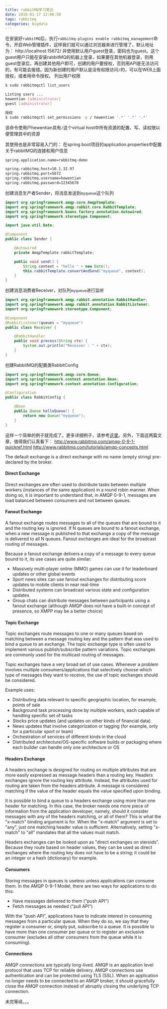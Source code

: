 ```yaml
---
title: rabbitMQ学习笔记
date: 2018-01-17 12:06:58
tags: rabbitmq
categories: bigdata
---
```

在安装好`rabbitMQ`后，执行`rabbitmq-plugins enable rabbitmq_management`命令，开启Web管理插件，这样我们就可以通过浏览器来进行管理了。默认地址为：
http://localhost:15672/
并使用默认用户guest登录，密码也为guest。这个guest用户只能在安装rabbitMQ的机器上登录，如果要在其他机器登录，则用guest登录后，再创建其他用户即可，创建的用户要授权，否则用API是无法访问的，有可能会报错。因为新创建的用户默认是没有权限访问`/`的，可以在WEB上面授权，或者用命令授权。
列出用户权限
``` bash
$ sudo rabbitmqctl list_users

Listing users ...
hewentian [administrator]
guest [administrator]

授权
$ sudo rabbitmqctl set_permissions -p / hewentian '.*' '.*' '.*'
```
该命令使用户hewentian具有`/`这个virtual host中所有资源的配置、写、读权限以便管理其中的资源

其使用也是非常容易入门的：
在spring boot项目的application.properties中配置关于rabbitMQ的连接和用户信息
``` xml
spring.application.name=rabbitmq-demo

spring.rabbitmq.host=10.1.32.97
spring.rabbitmq.port=5672
spring.rabbitmq.username=hewentian
spring.rabbitmq.password=12345678

```
创建消息生产者Sender，将消息发送到`myqueue`这个队列
``` java
import org.springframework.amqp.core.AmqpTemplate;
import org.springframework.amqp.rabbit.core.RabbitTemplate;
import org.springframework.beans.factory.annotation.Autowired;
import org.springframework.stereotype.Component;

import java.util.Date;

@Component
public class Sender {

	@Autowired
	private AmqpTemplate rabbitTemplate;

	public void send() {
		String context = "hello " + new Date();
		this.rabbitTemplate.convertAndSend("myqueue", context);
	}
}
```
创建消息消费者Receiver，对队列`myqueue`进行监听
``` java
import org.springframework.amqp.rabbit.annotation.RabbitHandler;
import org.springframework.amqp.rabbit.annotation.RabbitListener;
import org.springframework.stereotype.Component;

@Component
@RabbitListener(queues = "myqueue")
public class Receiver {

	@RabbitHandler
	public void process(String ctx) {
		System.out.println("Receiver : " + ctx);
	}
}
```
创建RabbitMQ的配置类RabbitConfig
``` java
import org.springframework.amqp.core.Queue;
import org.springframework.context.annotation.Bean;
import org.springframework.context.annotation.Configuration;

@Configuration
public class RabbitConfig {

	@Bean
	public Queue helloQueue() {
		return new Queue("myqueue");
	}
}
```

这样一个简单的例子就完成了。更多详细例子，请参考[这里](https://github.com/hewentian/mq-demo)。另外，下面这两篇文章，值得我们认真看下：
http://www.rabbitmq.com/amqp-0-9-1-quickref.html
http://www.rabbitmq.com/tutorials/amqp-concepts.html

The default exchange is a direct exchange with no name (empty string) pre-declared by the broker.

#### Direct Exchange
Direct exchanges are often used to distribute tasks between multiple workers (instances of the same application) in a round robin manner. When doing so, it is important to understand that, in AMQP 0-9-1, messages are load balanced between consumers and not between queues.

#### Fanout Exchange
A fanout exchange routes messages to all of the queues that are bound to it and the routing key is ignored. If N queues are bound to a fanout exchange, when a new message is published to that exchange a copy of the message is delivered to all N queues. Fanout exchanges are ideal for the broadcast routing of messages.

Because a fanout exchange delivers a copy of a message to every queue bound to it, its use cases are quite similar:

* Massively multi-player online (MMO) games can use it for leaderboard updates or other global events
* Sport news sites can use fanout exchanges for distributing score updates to mobile clients in near real-time
* Distributed systems can broadcast various state and configuration updates
* Group chats can distribute messages between participants using a fanout exchange (although AMQP does not have a built-in concept of presence, so XMPP may be a better choice)

#### Topic Exchange
Topic exchanges route messages to one or many queues based on matching between a message routing key and the pattern that was used to bind a queue to an exchange. The topic exchange type is often used to implement various publish/subscribe pattern variations. Topic exchanges are commonly used for the multicast routing of messages.

Topic exchanges have a very broad set of use cases. Whenever a problem involves multiple consumers/applications that selectively choose which type of messages they want to receive, the use of topic exchanges should be considered.

Example uses:

* Distributing data relevant to specific geographic location, for example, points of sale
* Background task processing done by multiple workers, each capable of handling specific set of tasks
* Stocks price updates (and updates on other kinds of financial data)
* News updates that involve categorization or tagging (for example, only for a particular sport or team)
* Orchestration of services of different kinds in the cloud
* Distributed architecture/OS-specific software builds or packaging where each builder can handle only one architecture or OS

#### Headers Exchange
A headers exchange is designed for routing on multiple attributes that are more easily expressed as message headers than a routing key. Headers exchanges ignore the routing key attribute. Instead, the attributes used for routing are taken from the headers attribute. A message is considered matching if the value of the header equals the value specified upon binding.

It is possible to bind a queue to a headers exchange using more than one header for matching. In this case, the broker needs one more piece of information from the application developer, namely, should it consider messages with any of the headers matching, or all of them? This is what the "x-match" binding argument is for. When the "x-match" argument is set to "any", just one matching header value is sufficient. Alternatively, setting "x-match" to "all" mandates that all the values must match.

Headers exchanges can be looked upon as "direct exchanges on steroids". Because they route based on header values, they can be used as direct exchanges where the routing key does not have to be a string; it could be an integer or a hash (dictionary) for example.

#### Consumers
Storing messages in queues is useless unless applications can consume them. In the AMQP 0-9-1 Model, there are two ways for applications to do this:

* Have messages delivered to them ("push API")
* Fetch messages as needed ("pull API")

With the "push API", applications have to indicate interest in consuming messages from a particular queue. When they do so, we say that they register a consumer or, simply put, subscribe to a queue. It is possible to have more than one consumer per queue or to register an exclusive consumer (excludes all other consumers from the queue while it is consuming).

#### Connections
AMQP connections are typically long-lived. AMQP is an application level protocol that uses TCP for reliable delivery. AMQP connections use authentication and can be protected using TLS (SSL). When an application no longer needs to be connected to an AMQP broker, it should gracefully close the AMQP connection instead of abruptly closing the underlying TCP connection.


未完等续。。。
